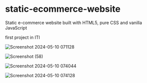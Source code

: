 # static-ecommerce-website
Static e-commerce website built with HTML5, pure CSS and vanilla JavaScript

first project in ITI

![Screenshot 2024-05-10 071128](https://github.com/MahmoudSamir97/ecommerce-website/assets/117126860/8bc73390-9155-4783-930a-653c9b81985b)

![Screenshot (58)](https://github.com/MahmoudSamir97/ecommerce-website/assets/117126860/0ae09f4d-ef0a-4fb8-bcaa-c12c2c76e300)


![Screenshot 2024-05-10 074044](https://github.com/MahmoudSamir97/ecommerce-website/assets/117126860/b8e53578-7851-4f46-9520-ba03e64e63cb)

![Screenshot 2024-05-10 074128](https://github.com/MahmoudSamir97/ecommerce-website/assets/117126860/1deef6f2-9499-41fe-a4b0-2f1a7652d1f3)
